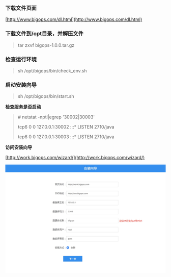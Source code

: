 ### **下载文件页面**

[http://www.bigops.com/dl.html](http://www.bigops.com/dl.html)

### **下载文件到/opt目录，并解压文件**

> tar zxvf bigops-1.0.0.tar.gz

### 检查运行环境

> sh /opt/bigops/bin/check\_env.sh

### 启动安装向导

> sh /opt/bigops/bin/start.sh

**检查服务是否启动**

> \# netstat -nptl\|egrep '30002\|30003'
>
> tcp6       0      0 127.0.0.1:30002         :::\*                    LISTEN      2710/java
>
> tcp6       0      0 127.0.0.1:30003         :::\*                    LISTEN      2710/java

**访问安装向导**

[http://work.bigops.com/wizard/](http://work.bigops.com/wizard/)

![](/assets/Xnip2019-05-20_16-05-02.jpg)

